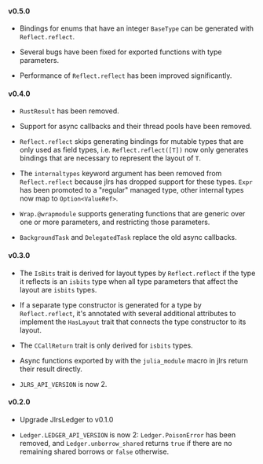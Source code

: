 #### v0.5.0

- Bindings for enums that have an integer `BaseType` can be generated with `Reflect.reflect`.

- Several bugs have been fixed for exported functions with type parameters.

- Performance of `Reflect.reflect` has been improved significantly.

#### v0.4.0

- `RustResult` has been removed.

- Support for async callbacks and their thread pools have been removed.

- `Reflect.reflect` skips generating bindings for mutable types that are only used as field types, i.e. `Reflect.reflect([T])` now only generates bindings that are necessary to represent the layout of `T`.

- The `internaltypes` keyword argument has been removed from `Reflect.reflect` because jlrs has dropped support for these types. `Expr` has been promoted to a "regular" managed type, other internal types now map to `Option<ValueRef>`.

- `Wrap.@wrapmodule` supports generating functions that are generic over one or more parameters, and restricting those parameters.

- `BackgroundTask` and `DelegatedTask` replace the old async callbacks.

#### v0.3.0

- The `IsBits` trait is derived for layout types by `Reflect.reflect` if the type it reflects is an `isbits` type when all type parameters that affect the layout are `isbits` types.

- If a separate type constructor is generated for a type by `Reflect.reflect`, it's annotated with several additional attributes to implement the `HasLayout` trait that connects the type constructor to its layout.

- The `CCallReturn` trait is only derived for `isbits` types.

- Async functions exported by with the `julia_module` macro in jlrs return their result directly.

- `JLRS_API_VERSION` is now 2.


#### v0.2.0

- Upgrade JlrsLedger to v0.1.0

- `Ledger.LEDGER_API_VERSION` is now 2: `Ledger.PoisonError` has been removed, and `Ledger.unborrow_shared` returns `true` if there are no remaining shared borrows or `false` otherwise.

